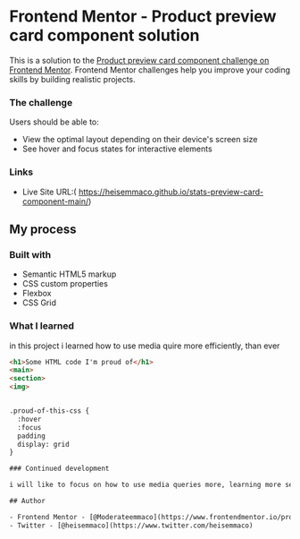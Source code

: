 # Frontend Mentor - Product preview card component solution

This is a solution to the [Product preview card component challenge on Frontend Mentor](https://www.frontendmentor.io/challenges/product-preview-card-component-GO7UmttRfa). Frontend Mentor challenges help you improve your coding skills by building realistic projects. 

### The challenge

Users should be able to:

- View the optimal layout depending on their device's screen size
- See hover and focus states for interactive elements

### Links

- Live Site URL:( https://heisemmaco.github.io/stats-preview-card-component-main/)

## My process

### Built with

- Semantic HTML5 markup
- CSS custom properties
- Flexbox
- CSS Grid

### What I learned

in this project i learned how to use media quire more efficiently, than ever

```html
<h1>Some HTML code I'm proud of</h1>
<main>
<section>
<img>


.proud-of-this-css {
  :hover
  :focus
  padding 
  display: grid
}

### Continued development

i will like to focus on how to use media queries more, learning more sentags of html and css property to make my work more effective but in this project i didn't use media quieries. 

## Author

- Frontend Mentor - [@Moderateemmaco](https://www.frontendmentor.io/profile/Moderateemmaco)
- Twitter - [@heisemmaco](https://www.twitter.com/heisemmaco)
